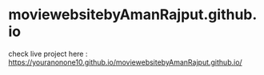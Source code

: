 # moviewebsitebyAmanRajput.github.io
check live project here : https://youranonone10.github.io/moviewebsitebyAmanRajput.github.io/

